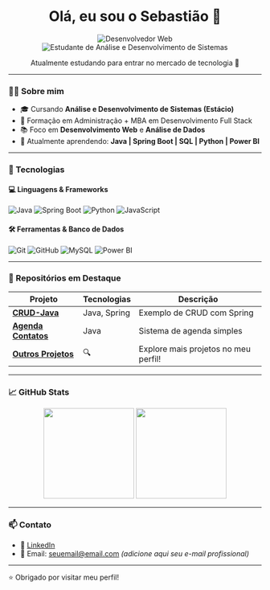 <h1 align="center">Olá, eu sou o Sebastião 👋</h1>

<p align="center">
  <img src="https://img.shields.io/badge/Desenvolvedor%20Web-blue" alt="Desenvolvedor Web" />
  <img src="https://img.shields.io/badge/Estudante%20ADS-red" alt="Estudante de Análise e Desenvolvimento de Sistemas" />
</p>

<p align="center">Atualmente estudando para entrar no mercado de tecnologia 🚀</p>

---

### 👨‍💻 Sobre mim

- 🎓 Cursando **Análise e Desenvolvimento de Sistemas (Estácio)**  
- 💼 Formação em Administração + MBA em Desenvolvimento Full Stack  
- 📚 Foco em **Desenvolvimento Web** e **Análise de Dados**
- 🌱 Atualmente aprendendo: **Java | Spring Boot | SQL | Python | Power BI**

---

### 🧰 Tecnologias

#### 💻 Linguagens & Frameworks

![Java](https://img.shields.io/badge/-Java-007396?logo=java&logoColor=white)
![Spring Boot](https://img.shields.io/badge/-SpringBoot-6DB33F?logo=spring&logoColor=white)
![Python](https://img.shields.io/badge/-Python-3776AB?logo=python&logoColor=white)
![JavaScript](https://img.shields.io/badge/-JavaScript-F7DF1E?logo=javascript&logoColor=black)

#### 🛠️ Ferramentas & Banco de Dados

![Git](https://img.shields.io/badge/-Git-F05032?logo=git&logoColor=white)
![GitHub](https://img.shields.io/badge/-GitHub-181717?logo=github&logoColor=white)
![MySQL](https://img.shields.io/badge/-MySQL-4479A1?logo=mysql&logoColor=white)
![Power BI](https://img.shields.io/badge/-PowerBI-F2C811?logo=powerbi&logoColor=black)

---

### 📂 Repositórios em Destaque

| Projeto | Tecnologias | Descrição |
|--------|-------------|-----------|
| [**CRUD-Java**](https://github.com/Sebastiao1993/CrudJava) | Java, Spring | Exemplo de CRUD com Spring |
| [**Agenda Contatos**](https://github.com/Sebastiao1993/AgendaContatos) | Java | Sistema de agenda simples |
| [**Outros Projetos**](https://github.com/Sebastiao1993?tab=repositories) | 🔍 | Explore mais projetos no meu perfil! |

---

### 📈 GitHub Stats

<p align="center">
  <img src="https://github-readme-stats.vercel.app/api?username=Sebastiao1993&show_icons=true&theme=default" height="180" />
  <img src="https://github-readme-stats.vercel.app/api/top-langs/?username=Sebastiao1993&layout=compact" height="180" />
</p>

---

### 📫 Contato

- 💼 [LinkedIn](https://www.linkedin.com/in/sebasti%C3%A3o-j%C3%BAnior-741b611)
- 📧 Email: seuemail@email.com *(adicione aqui seu e-mail profissional)*

---

⭐ Obrigado por visitar meu perfil!  


<!--
**Sebastiao1993/Sebastiao1993** is a ✨ _special_ ✨ repository because its `README.md` (this file) appears on your GitHub profile.

Here are some ideas to get you started:

- 🔭 I’m currently working on ...
- 🌱 I’m currently learning ...
- 👯 I’m looking to collaborate on ...
- 🤔 I’m looking for help with ...
- 💬 Ask me about ...
- 📫 How to reach me: ...
- 😄 Pronouns: ...
- ⚡ Fun fact: ...
-->
